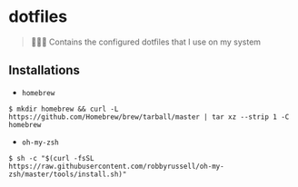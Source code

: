 # dotfiles
> 👩🏻‍💻 Contains the configured dotfiles that I use on my system


## Installations
- `homebrew`
```
$ mkdir homebrew && curl -L https://github.com/Homebrew/brew/tarball/master | tar xz --strip 1 -C homebrew
```

- `oh-my-zsh`
```
$ sh -c "$(curl -fsSL https://raw.githubusercontent.com/robbyrussell/oh-my-zsh/master/tools/install.sh)"
```
